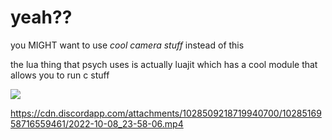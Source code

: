 # yeah??

you MIGHT want to use *cool camera stuff* instead of this

the lua thing that psych uses is actually luajit which has a cool module that allows you to run c stuff

![](https://cdn.discordapp.com/attachments/1028509218719940700/1028509219474915338/Screenshot_396.png)

https://cdn.discordapp.com/attachments/1028509218719940700/1028516958716559461/2022-10-08_23-58-06.mp4